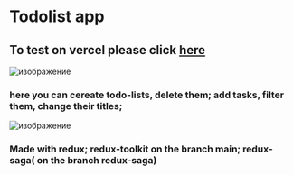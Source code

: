 # Todolist app 

## To test on vercel please click [here](https://todo-taskslist.vercel.app/#/)

![изображение](https://user-images.githubusercontent.com/69147255/215865694-49b24b22-7683-4617-973d-9dfa435614da.png)


### here you can cereate todo-lists, delete them; add tasks, filter them, change their titles;

![изображение](https://user-images.githubusercontent.com/69147255/215866220-7e20515b-ee74-4a75-96d2-ba2de8df1f20.png)


### Made with redux; redux-toolkit on the branch main; redux-saga( on the branch redux-saga)

